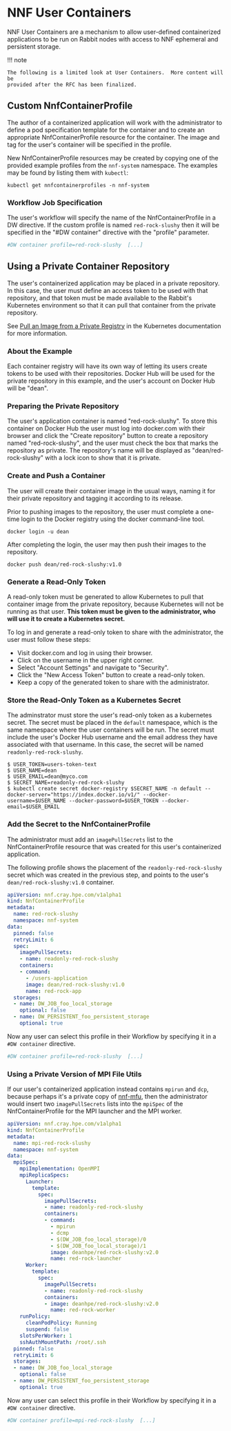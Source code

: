 # NNF User Containers

NNF User Containers are a mechanism to allow user-defined containerized
applications to be run on Rabbit nodes with access to NNF ephemeral and persistent storage.

!!! note

    The following is a limited look at User Containers.  More content will be
    provided after the RFC has been finalized.

## Custom NnfContainerProfile

The author of a containerized application will work with the administrator to
define a pod specification template for the container and to create an
appropriate NnfContainerProfile resource for the container.  The image and tag
for the user's container will be specified in the profile.

New NnfContainerProfile resources may be created by copying one of the provided
example profiles from the `nnf-system` namespace.  The examples may be found by listing them with `kubectl`:

```console
kubectl get nnfcontainerprofiles -n nnf-system
```

### Workflow Job Specification

The user's workflow will specify the name of the NnfContainerProfile in a DW
directive.  If the custom profile is named `red-rock-slushy` then it will be
specified in the "#DW container" directive with the "profile" parameter.

```bash
#DW container profile=red-rock-slushy  [...]
```

## Using a Private Container Repository

The user's containerized application may be placed in a private repository.  In
this case, the user must define an access token to be used with that repository,
and that token must be made available to the Rabbit's Kubernetes environment
so that it can pull that container from the private repository.

See [Pull an Image from a Private Registry](https://kubernetes.io/docs/tasks/configure-pod-container/pull-image-private-registry/) in the Kubernetes documentation
for more information.

### About the Example

Each container registry will have its own way of letting its users create tokens to
be used with their repositories.  Docker Hub will be used for the private repository in this example, and the user's account on Docker Hub will be "dean".

### Preparing the Private Repository

The user's application container is named "red-rock-slushy".  To store this container
on Docker Hub the user must log into docker.com with their browser and click the "Create repository" button to create a repository named "red-rock-slushy", and the user must check the box that marks the repository as private.  The repository's name will be displayed as "dean/red-rock-slushy" with a lock icon to show that it is private.

### Create and Push a Container

The user will create their container image in the usual ways, naming it for their private repository and tagging it according to its release.

Prior to pushing images to the repository, the user must complete a one-time login to the Docker registry using the docker command-line tool.

```console
docker login -u dean
```

After completing the login, the user may then push their images to the repository.

```console
docker push dean/red-rock-slushy:v1.0
```

### Generate a Read-Only Token

A read-only token must be generated to allow Kubernetes to pull that container
image from the private repository, because Kubernetes will not be running as
that user.  **This token must be given to the administrator, who will use it to create a Kubernetes secret.**

To log in and generate a read-only token to share with the administrator, the user must follow these steps:

- Visit docker.com and log in using their browser.
- Click on the username in the upper right corner.
- Select "Account Settings" and navigate to "Security".
- Click the "New Access Token" button to create a read-only token.
- Keep a copy of the generated token to share with the administrator.

### Store the Read-Only Token as a Kubernetes Secret

The adminstrator must store the user's read-only token as a kubernetes secret.  The
secret must be placed in the `default` namespace, which is the same namespace
where the user containers will be run.  The secret must include the user's Docker
Hub username and the email address they have associated with that username.  In
this case, the secret will be named `readonly-red-rock-slushy`.

```console
$ USER_TOKEN=users-token-text
$ USER_NAME=dean
$ USER_EMAIL=dean@myco.com
$ SECRET_NAME=readonly-red-rock-slushy
$ kubectl create secret docker-registry $SECRET_NAME -n default --docker-server="https://index.docker.io/v1/" --docker-username=$USER_NAME --docker-password=$USER_TOKEN --docker-email=$USER_EMAIL
```

### Add the Secret to the NnfContainerProfile

The administrator must add an `imagePullSecrets` list to the NnfContainerProfile
resource that was created for this user's containerized application.

The following profile shows the placement of the `readonly-red-rock-slushy` secret
which was created in the previous step, and points to the user's
`dean/red-rock-slushy:v1.0` container.

```yaml
apiVersion: nnf.cray.hpe.com/v1alpha1
kind: NnfContainerProfile
metadata:
  name: red-rock-slushy
  namespace: nnf-system
data:
  pinned: false
  retryLimit: 6
  spec:
    imagePullSecrets:
    - name: readonly-red-rock-slushy
    containers:
    - command:
      - /users-application
      image: dean/red-rock-slushy:v1.0
      name: red-rock-app
  storages:
  - name: DW_JOB_foo_local_storage
    optional: false
  - name: DW_PERSISTENT_foo_persistent_storage
    optional: true
```

Now any user can select this profile in their Workflow by specifying it in a
`#DW container` directive.

```bash
#DW container profile=red-rock-slushy  [...]
```

### Using a Private Version of MPI File Utils

If our user's containerized application instead contains `mpirun` and `dcp`,
because perhaps it's a private copy of [nnf-mfu](https://github.com/NearNodeFlash/nnf-mfu),
then the administrator would insert two `imagePullSecrets` lists into the
`mpiSpec` of the NnfContainerProfile for the MPI launcher and the MPI worker.

```yaml
apiVersion: nnf.cray.hpe.com/v1alpha1
kind: NnfContainerProfile
metadata:
  name: mpi-red-rock-slushy
  namespace: nnf-system
data:
  mpiSpec:
    mpiImplementation: OpenMPI
    mpiReplicaSpecs:
      Launcher:
        template:
          spec:
            imagePullSecrets:
            - name: readonly-red-rock-slushy
            containers:
            - command:
              - mpirun
              - dcmp
              - $(DW_JOB_foo_local_storage)/0
              - $(DW_JOB_foo_local_storage)/1
              image: deanhpe/red-rock-slushy:v2.0
              name: red-rock-launcher
      Worker:
        template:
          spec:
            imagePullSecrets:
            - name: readonly-red-rock-slushy
            containers:
            - image: deanhpe/red-rock-slushy:v2.0
              name: red-rock-worker
    runPolicy:
      cleanPodPolicy: Running
      suspend: false
    slotsPerWorker: 1
    sshAuthMountPath: /root/.ssh
  pinned: false
  retryLimit: 6
  storages:
  - name: DW_JOB_foo_local_storage
    optional: false
  - name: DW_PERSISTENT_foo_persistent_storage
    optional: true
```

Now any user can select this profile in their Workflow by specifying it in a
`#DW container` directive.

```bash
#DW container profile=mpi-red-rock-slushy  [...]
```

